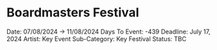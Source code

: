 # Boardmasters Festival

Date: 07/08/2024 → 11/08/2024
Days To Event: -439
Deadline: July 17, 2024
Artist: Key Event
Sub-Category: Key Festival
Status: TBC
